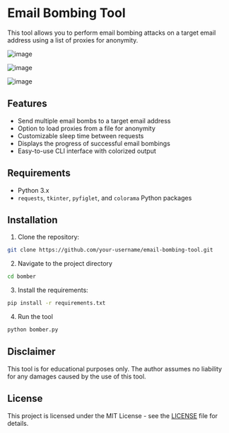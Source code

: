 # Email Bombing Tool

This tool allows you to perform email bombing attacks on a target email address using a list of proxies for anonymity.

![image](https://i.imgur.com/V1faDMr.jpg)

![image](https://i.imgur.com/lOWYUlT.jpg)

![image](https://i.imgur.com/NBaQklb.jpg)

## Features

- Send multiple email bombs to a target email address
- Option to load proxies from a file for anonymity
- Customizable sleep time between requests
- Displays the progress of successful email bombings
- Easy-to-use CLI interface with colorized output

## Requirements

- Python 3.x
- `requests`, `tkinter`, `pyfiglet`, and `colorama` Python packages

## Installation

1. Clone the repository:

  ```bash
  git clone https://github.com/your-username/email-bombing-tool.git
  ```

2. Navigate to the project directory

  ```bash
  cd bomber
  ```

3. Install the requirements:

  ```bash
  pip install -r requirements.txt
  ```

4. Run the tool

  ```bash
  python bomber.py
  ```

## Disclaimer

This tool is for educational purposes only. The author assumes no liability for any damages caused by the use of this tool.

## License

This project is licensed under the MIT License - see the [LICENSE](LICENSE) file for details.
